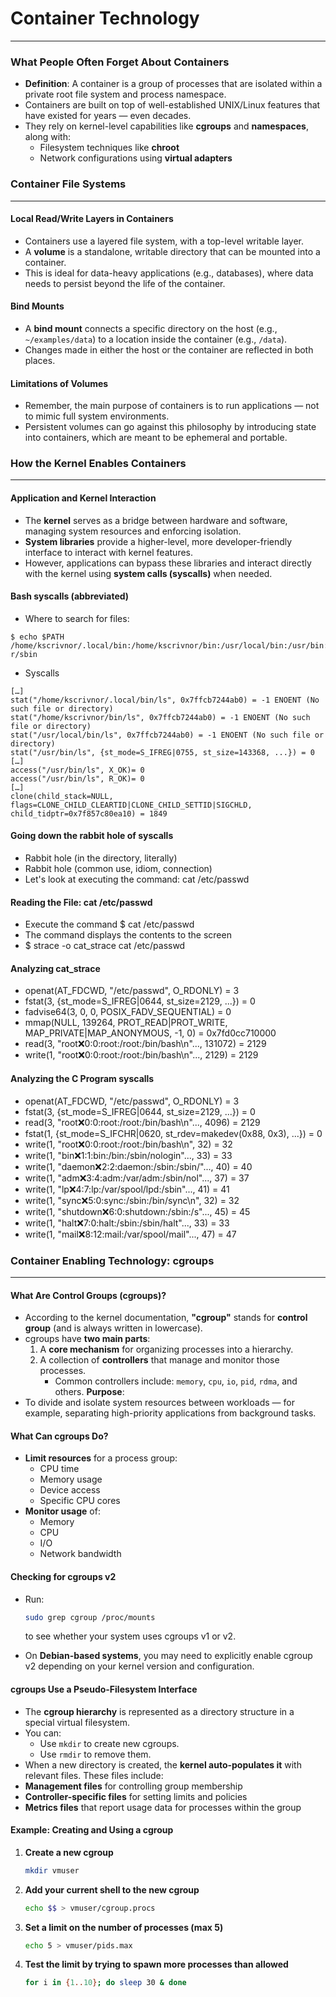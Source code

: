 # Container Technology
---
### What People Often Forget About Containers  
- **Definition**: A container is a group of processes that are isolated within a private root file system and process namespace. 
- Containers are built on top of well-established UNIX/Linux features that have existed for years — even decades. 
- They rely on kernel-level capabilities like **cgroups** and **namespaces**, along with: 
  - Filesystem techniques like **chroot** 
  - Network configurations using **virtual adapters**
  
### Container File Systems
---
#### Local Read/Write Layers in Containers  
- Containers use a layered file system, with a top-level writable layer.
- A **volume** is a standalone, writable directory that can be mounted into a container. 
- This is ideal for data-heavy applications (e.g., databases), where data needs to persist beyond the life of the container.

#### Bind Mounts  
- A **bind mount** connects a specific directory on the host (e.g., `~/examples/data`) to a location inside the container (e.g., `/data`).
- Changes made in either the host or the container are reflected in both places.

#### Limitations of Volumes  
- Remember, the main purpose of containers is to run applications — not to mimic full system environments.
- Persistent volumes can go against this philosophy by introducing state into containers, which are meant to be ephemeral and portable.

### How the Kernel Enables Containers
---
#### Application and Kernel Interaction  
- The **kernel** serves as a bridge between hardware and software, managing system resources and enforcing isolation.
- **System libraries** provide a higher-level, more developer-friendly interface to interact with kernel features.
- However, applications can bypass these libraries and interact directly with the kernel using **system calls (syscalls)** when needed.

#### Bash syscalls (abbreviated)
- Where to search for files:
```
$ echo $PATH
/home/kscrivnor/.local/bin:/home/kscrivnor/bin:/usr/local/bin:/usr/bin:/usr/local/sbin:/us
r/sbin
```
- Syscalls
```
[…]
stat("/home/kscrivnor/.local/bin/ls", 0x7ffcb7244ab0) = -1 ENOENT (No such file or directory)
stat("/home/kscrivnor/bin/ls", 0x7ffcb7244ab0) = -1 ENOENT (No such file or directory)
stat("/usr/local/bin/ls", 0x7ffcb7244ab0) = -1 ENOENT (No such file or directory)
stat("/usr/bin/ls", {st_mode=S_IFREG|0755, st_size=143368, ...}) = 0
[…]
access("/usr/bin/ls", X_OK)= 0
access("/usr/bin/ls", R_OK)= 0
[…]
clone(child_stack=NULL, flags=CLONE_CHILD_CLEARTID|CLONE_CHILD_SETTID|SIGCHLD,
child_tidptr=0x7f857c80ea10) = 1849
```
#### Going down the rabbit hole of syscalls
- Rabbit hole (in the directory, literally)
- Rabbit hole (common use, idiom, connection)
- Let's look at executing the command: cat /etc/passwd
#### Reading the File: cat /etc/passwd
- Execute the command $ cat /etc/passwd
- The command displays the contents to the screen
- $ strace -o cat_strace cat /etc/passwd
#### Analyzing cat_strace
- openat(AT_FDCWD, "/etc/passwd", O_RDONLY) = 3
- fstat(3, {st_mode=S_IFREG|0644, st_size=2129, ...}) = 0
- fadvise64(3, 0, 0, POSIX_FADV_SEQUENTIAL) = 0
- mmap(NULL, 139264, PROT_READ|PROT_WRITE, MAP_PRIVATE|MAP_ANONYMOUS, -1, 0) = 0x7fd0cc710000
- read(3, "root:x:0:0:root:/root:/bin/bash\n"..., 131072) = 2129
- write(1, "root:x:0:0:root:/root:/bin/bash\n"..., 2129) = 2129
#### Analyzing the C Program syscalls
- openat(AT_FDCWD, "/etc/passwd", O_RDONLY) = 3
- fstat(3, {st_mode=S_IFREG|0644, st_size=2129, ...}) = 0
- read(3, "root:x:0:0:root:/root:/bin/bash\n"..., 4096) = 2129
- fstat(1, {st_mode=S_IFCHR|0620, st_rdev=makedev(0x88, 0x3), ...}) = 0
- write(1, "root:x:0:0:root:/root:/bin/bash\n", 32) = 32
- write(1, "bin:x:1:1:bin:/bin:/sbin/nologin"..., 33) = 33
- write(1, "daemon:x:2:2:daemon:/sbin:/sbin/"..., 40) = 40
- write(1, "adm:x:3:4:adm:/var/adm:/sbin/nol"..., 37) = 37
- write(1, "lp:x:4:7:lp:/var/spool/lpd:/sbin"..., 41) = 41
- write(1, "sync:x:5:0:sync:/sbin:/bin/sync\n", 32) = 32
- write(1, "shutdown:x:6:0:shutdown:/sbin:/s"..., 45) = 45
- write(1, "halt:x:7:0:halt:/sbin:/sbin/halt"..., 33) = 33
- write(1, "mail:x:8:12:mail:/var/spool/mail"..., 47) = 47

### Container Enabling Technology: **cgroups**
---
#### What Are Control Groups (cgroups)?
- According to the kernel documentation, **"cgroup"** stands for **control group** (and is always written in lowercase).  
- cgroups have **two main parts**:
  1. A **core mechanism** for organizing processes into a hierarchy.
  2. A collection of **controllers** that manage and monitor those processes.  
     - Common controllers include: `memory`, `cpu`, `io`, `pid`, `rdma`, and others.
**Purpose**:  
- To divide and isolate system resources between workloads — for example, separating high-priority applications from background tasks.

#### What Can cgroups Do?
- **Limit resources** for a process group:
  - CPU time
  - Memory usage
  - Device access
  - Specific CPU cores
- **Monitor usage** of:
  - Memory
  - CPU
  - I/O
  - Network bandwidth
  
#### Checking for cgroups v2
- Run: 
  ```bash
  sudo grep cgroup /proc/mounts
  ``` 
  to see whether your system uses cgroups v1 or v2.

- On **Debian-based systems**, you may need to explicitly enable cgroup v2 depending on your kernel version and configuration.

#### cgroups Use a Pseudo-Filesystem Interface
- The **cgroup hierarchy** is represented as a directory structure in a special virtual filesystem.  
- You can:
  - Use `mkdir` to create new cgroups.
  - Use `rmdir` to remove them.
- When a new directory is created, the **kernel auto-populates it** with relevant files.
These files include:
- **Management files** for controlling group membership
- **Controller-specific files** for setting limits and policies
- **Metrics files** that report usage data for processes within the group

#### Example: Creating and Using a cgroup
1. **Create a new cgroup**  
   ```bash
   mkdir vmuser
   ```
2. **Add your current shell to the new cgroup**  
   ```bash
   echo $$ > vmuser/cgroup.procs
   ```
3. **Set a limit on the number of processes (max 5)**  
   ```bash
   echo 5 > vmuser/pids.max
   ```
4. **Test the limit by trying to spawn more processes than allowed**  
   ```bash
   for i in {1..10}; do sleep 30 & done
   ```

